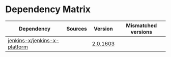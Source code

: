 # Dependency Matrix

Dependency | Sources | Version | Mismatched versions
---------- | ------- | ------- | -------------------
[jenkins-x/jenkins-x-platform](https://github.com/jenkins-x/jenkins-x-platform) |  | [2.0.1603](https://github.com/jenkins-x/jenkins-x-platform/releases/tag/v2.0.1603) | 
